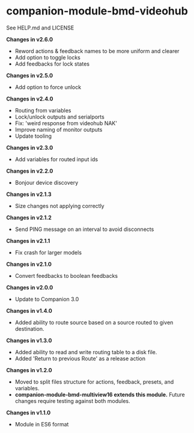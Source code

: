 # companion-module-bmd-videohub

See HELP.md and LICENSE

**Changes in v2.6.0**

- Reword actions & feedback names to be more uniform and clearer
- Add option to toggle locks
- Add feedbacks for lock states

**Changes in v2.5.0**

- Add option to force unlock

**Changes in v2.4.0**

- Routing from variables
- Lock/unlock outputs and serialports
- Fix: 'weird response from videohub NAK'
- Improve naming of monitor outputs
- Update tooling

**Changes in v2.3.0**

- Add variables for routed input ids

**Changes in v2.2.0**

- Bonjour device discovery

**Changes in v2.1.3**

- Size changes not applying correctly

**Changes in v2.1.2**

- Send PING message on an interval to avoid disconnects

**Changes in v2.1.1**

- Fix crash for larger models

**Changes in v2.1.0**

- Convert feedbacks to boolean feedbacks

**Changes in v2.0.0**

- Update to Companion 3.0

**Changes in v1.4.0**

- Added ability to route source based on a source routed to given destination.

**Changes in v1.3.0**

- Added ability to read and write routing table to a disk file.
- Added 'Return to previous Route' as a release action

**Changes in v1.2.0**

- Moved to split files structure for actions, feedback, presets, and variables.
- **companion-module-bmd-multiview16 extends this module.** Future changes require testing against both modules.

**Changes in v1.1.0**

- Module in ES6 format
